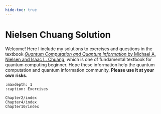 ```yaml
---
hide-toc: true
---
```


# Nielsen Chuang Solution

Welcome! Here I include my solutions to exercises and questions in the textbook <u>*Quantum Computation and Quantum Information* by Michael A. Nielsen and Isaac L. Chuang</u>, which is one of fundamental textbook for quantum computing beginner. Hope these information help the quantum computation and quantum information community. **Please use it at your own risks**. 

```{toctree}
:maxdepth: 1
:caption: Exercises

Chapter2/index
Chapter4/index
Chapter10/index
```
